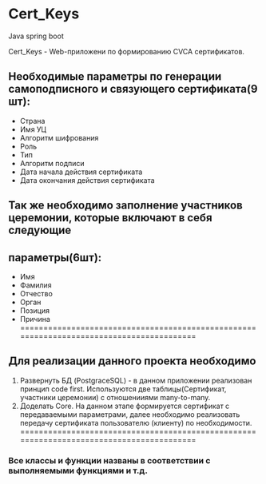 # Cert_Keys
Java spring boot

Cert_Keys - Web-приложени по формированию CVCA сертификатов.
## Необходимые параметры по генерации самоподписного и связующего сертификата(9 шт):
* Страна
* Имя УЦ
* Алгоритм шифрования
* Роль
* Тип
* Алгоритм подписи
* Дата начала действия сертификата
* Дата окончания действия сертификата
## Так же необходимо заполнение участников церемонии, которые включают в себя следующие
## параметры(6шт):
* Имя 
* Фамилия
* Отчество
* Орган 
* Позиция
* Причина
=========================================================================================
## Для реализации данного проекта необходимо
1. Развернуть БД (PostgraceSQL) - в данном приложении реализован принцип code first. Используются две таблицы(Сертификат, участники церемонии) с отношенииями many-to-many.
2. Доделать Core. На данном этапе формируется сертификат с передаваемыми параметрами, далее необходимо реализовать передачу сертификата пользователю (клиенту) по необходимости.
=========================================================================================
### Все классы и функции названы в соответствии с выполняемыми функциями и т.д.
